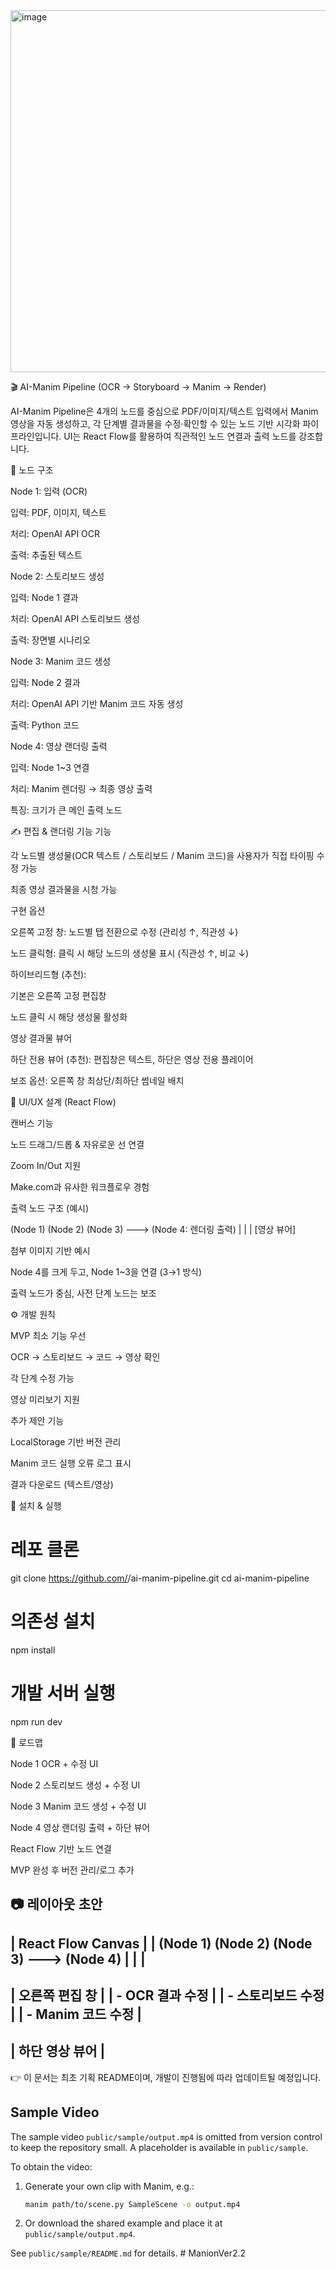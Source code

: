<img width="1049" height="579" alt="image" src="https://github.com/user-attachments/assets/d31ca96f-63c0-464d-b6ad-2432859d1a9a" />

🎬 AI-Manim Pipeline (OCR → Storyboard → Manim → Render)

AI-Manim Pipeline은 4개의 노드를 중심으로 PDF/이미지/텍스트 입력에서 Manim 영상을 자동 생성하고, 각 단계별 결과물을 수정·확인할 수 있는 노드 기반 시각화 파이프라인입니다.
UI는 React Flow를 활용하여 직관적인 노드 연결과 출력 노드를 강조합니다.

🧩 노드 구조

Node 1: 입력 (OCR)

입력: PDF, 이미지, 텍스트

처리: OpenAI API OCR

출력: 추출된 텍스트

Node 2: 스토리보드 생성

입력: Node 1 결과

처리: OpenAI API 스토리보드 생성

출력: 장면별 시나리오

Node 3: Manim 코드 생성

입력: Node 2 결과

처리: OpenAI API 기반 Manim 코드 자동 생성

출력: Python 코드

Node 4: 영상 랜더링 출력

입력: Node 1~3 연결

처리: Manim 렌더링 → 최종 영상 출력

특징: 크기가 큰 메인 출력 노드

✍️ 편집 & 랜더링 기능
기능

각 노드별 생성물(OCR 텍스트 / 스토리보드 / Manim 코드)을 사용자가 직접 타이핑 수정 가능

최종 영상 결과물을 시청 가능

구현 옵션

오른쪽 고정 창: 노드별 탭 전환으로 수정 (관리성 ↑, 직관성 ↓)

노드 클릭형: 클릭 시 해당 노드의 생성물 표시 (직관성 ↑, 비교 ↓)

하이브리드형 (추천):

기본은 오른쪽 고정 편집창

노드 클릭 시 해당 생성물 활성화

영상 결과물 뷰어

하단 전용 뷰어 (추천): 편집창은 텍스트, 하단은 영상 전용 플레이어

보조 옵션: 오른쪽 창 최상단/최하단 썸네일 배치

🎨 UI/UX 설계 (React Flow)

캔버스 기능

노드 드래그/드롭 & 자유로운 선 연결

Zoom In/Out 지원

Make.com과 유사한 워크플로우 경험

출력 노드 구조 (예시)

(Node 1)   (Node 2)   (Node 3) ---> (Node 4: 렌더링 출력)
   |          |          |             [영상 뷰어]


첨부 이미지 기반 예시

Node 4를 크게 두고, Node 1~3을 연결 (3→1 방식)

출력 노드가 중심, 사전 단계 노드는 보조

⚙️ 개발 원칙

MVP 최소 기능 우선

OCR → 스토리보드 → 코드 → 영상 확인

각 단계 수정 가능

영상 미리보기 지원

추가 제안 기능

LocalStorage 기반 버전 관리

Manim 코드 실행 오류 로그 표시

결과 다운로드 (텍스트/영상)

🚀 설치 & 실행
# 레포 클론
git clone https://github.com/<username>/ai-manim-pipeline.git
cd ai-manim-pipeline

# 의존성 설치
npm install

# 개발 서버 실행
npm run dev

📌 로드맵

 Node 1 OCR + 수정 UI

 Node 2 스토리보드 생성 + 수정 UI

 Node 3 Manim 코드 생성 + 수정 UI

 Node 4 영상 랜더링 출력 + 하단 뷰어

 React Flow 기반 노드 연결

 MVP 완성 후 버전 관리/로그 추가

📷 레이아웃 초안
 -----------------------------------------------------
|                   React Flow Canvas                 |
|   (Node 1)   (Node 2)   (Node 3)    --->  (Node 4)  |
|                                                   |
 -----------------------------------------------------
|              오른쪽 편집 창                        |
|   - OCR 결과 수정                                 |
|   - 스토리보드 수정                              |
|   - Manim 코드 수정                              |
 -----------------------------------------------------
|              하단 영상 뷰어                        |
 -----------------------------------------------------


👉 이 문서는 최초 기획 README이며, 개발이 진행됨에 따라 업데이트될 예정입니다.

## Sample Video

The sample video `public/sample/output.mp4` is omitted from version control to keep the repository small.
A placeholder is available in `public/sample`.

To obtain the video:

1. Generate your own clip with Manim, e.g.:
   ```bash
   manim path/to/scene.py SampleScene -o output.mp4
   ```
2. Or download the shared example and place it at `public/sample/output.mp4`.

See `public/sample/README.md` for details.
#   M a n i o n V e r 2 . 2  
 